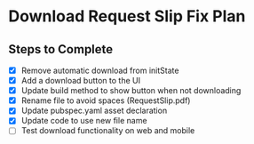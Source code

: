 # Download Request Slip Fix Plan

## Steps to Complete
- [x] Remove automatic download from initState
- [x] Add a download button to the UI
- [x] Update build method to show button when not downloading
- [x] Rename file to avoid spaces (RequestSlip.pdf)
- [x] Update pubspec.yaml asset declaration
- [x] Update code to use new file name
- [ ] Test download functionality on web and mobile
